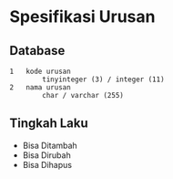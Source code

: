 # Spesifikasi Urusan
## Database

    1   kode urusan
            tinyinteger (3) / integer (11)
    2   nama urusan
            char / varchar (255)

## Tingkah Laku

- Bisa Ditambah
- Bisa Dirubah
- Bisa Dihapus
